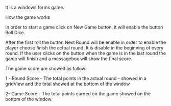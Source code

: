 It is a windows forms game. 

How the game works

In order to start a game click on New Game button, it will enable the button Roll Dice. 

After the first roll the button Next Round will be enable in order to enable the player choose finish the actual round. It is disable in the beginning of every round. If the user clicks on the button when the game is in the last round the game will finish and a messagebox will show the final score.

The game score are showed as follow:

1 - Round Score - The total points in the actual round - showed in a gridView and the total showed at the bottom of the window

2- Game Score - The total points earned on the game showed on the bottom of the window.    
